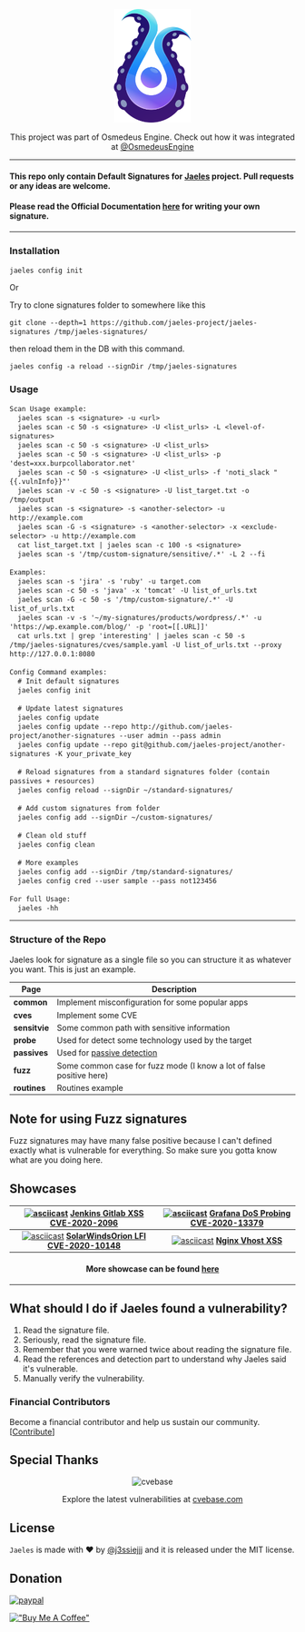 <p align="center">
  <img alt="OsmedeusEngine" src="https://raw.githubusercontent.com/osmedeus/assets/main/logo-transparent.png" height="200" />
  <p align="center">
    This project was part of Osmedeus Engine. Check out how it was integrated at <a href="https://docs.osmedeus.org">@OsmedeusEngine</a>
  </p>
</p>

***

<p align="center">
  <h4>
    This repo only contain Default Signatures for <a href="https://github.com/jaeles-project/jaeles">Jaeles</a> project. Pull requests or any ideas are welcome.
  </h4>
  <h4>
  Please read the Official Documentation <a href="https://jaeles-project.github.io/signatures/">here</a> for writing your own signature.
  </h4>
</p>

***

### Installation

```
jaeles config init
```

Or

Try to clone signatures folder to somewhere like this
```
git clone --depth=1 https://github.com/jaeles-project/jaeles-signatures /tmp/jaeles-signatures/
```

then reload them in the DB with this command.

```
jaeles config -a reload --signDir /tmp/jaeles-signatures
```

### Usage

```
Scan Usage example:
  jaeles scan -s <signature> -u <url>
  jaeles scan -c 50 -s <signature> -U <list_urls> -L <level-of-signatures>
  jaeles scan -c 50 -s <signature> -U <list_urls>
  jaeles scan -c 50 -s <signature> -U <list_urls> -p 'dest=xxx.burpcollaborator.net'
  jaeles scan -c 50 -s <signature> -U <list_urls> -f 'noti_slack "{{.vulnInfo}}"'
  jaeles scan -v -c 50 -s <signature> -U list_target.txt -o /tmp/output
  jaeles scan -s <signature> -s <another-selector> -u http://example.com
  jaeles scan -G -s <signature> -s <another-selector> -x <exclude-selector> -u http://example.com
  cat list_target.txt | jaeles scan -c 100 -s <signature>
  jaeles scan -s '/tmp/custom-signature/sensitive/.*' -L 2 --fi

Examples:
  jaeles scan -s 'jira' -s 'ruby' -u target.com
  jaeles scan -c 50 -s 'java' -x 'tomcat' -U list_of_urls.txt
  jaeles scan -G -c 50 -s '/tmp/custom-signature/.*' -U list_of_urls.txt
  jaeles scan -v -s '~/my-signatures/products/wordpress/.*' -u 'https://wp.example.com/blog/' -p 'root=[[.URL]]'
  cat urls.txt | grep 'interesting' | jaeles scan -c 50 -s /tmp/jaeles-signatures/cves/sample.yaml -U list_of_urls.txt --proxy http://127.0.0.1:8080

Config Command examples:
  # Init default signatures
  jaeles config init

  # Update latest signatures
  jaeles config update
  jaeles config update --repo http://github.com/jaeles-project/another-signatures --user admin --pass admin
  jaeles config update --repo git@github.com/jaeles-project/another-signatures -K your_private_key

  # Reload signatures from a standard signatures folder (contain passives + resources)
  jaeles config reload --signDir ~/standard-signatures/

  # Add custom signatures from folder
  jaeles config add --signDir ~/custom-signatures/

  # Clean old stuff
  jaeles config clean

  # More examples
  jaeles config add --signDir /tmp/standard-signatures/
  jaeles config cred --user sample --pass not123456

For full Usage:
  jaeles -hh
```

***

### Structure of the Repo

Jaeles look for signature as a single file so you can structure it as whatever you want. This is just an example.

| Page           | Description                        |
|----------------|------------------------------------|
| **common**     | Implement misconfiguration for some popular apps  |
| **cves**       | Implement some CVE |
| **sensitvie**       | Some common path with sensitive information |
| **probe**      | Used for detect some technology used by the target|
| **passives**      | Used for [passive detection](https://jaeles-project.github.io/signatures/passive/)|
| **fuzz**       | Some common case for fuzz mode (I know a lot of false positive here) |
| **routines**       | Routines example |

## Note for using Fuzz signatures
Fuzz signatures may have many false positive because I can't defined exactly what is vulnerable for everything. So make sure you gotta know what are you doing here.

## Showcases

|  [![asciicast](https://asciinema.org/a/392827.svg)](https://asciinema.org/a/392827) [**Jenkins Gitlab XSS CVE-2020-2096**](https://asciinema.org/a/392827)  |  [![asciicast](https://asciinema.org/a/392822.svg)](https://asciinema.org/a/392822) [**Grafana DoS Probing CVE-2020-13379**](https://asciinema.org/a/392822) |
|:----------:|:-------------:|
| [![asciicast](https://asciinema.org/a/392824.svg)](https://asciinema.org/a/392824) [**SolarWindsOrion LFI CVE-2020-10148**](https://asciinema.org/a/392824) | [![asciicast](https://asciinema.org/a/392821.svg)](https://asciinema.org/a/392821) [**Nginx Vhost XSS**](https://asciinema.org/a/392821) |

<h4 align='center'> More showcase can be found <a href="https://jaeles-project.github.io/showcases/">here</a></h4>

***

## What should I do if Jaeles found a vulnerability?

1. Read the signature file.
2. Seriously, read the signature file.
3. Remember that you were warned twice about reading the signature file.
4. Read the references and detection part to understand why Jaeles said it's vulnerable.
5. Manually verify the vulnerability.


### Financial Contributors

Become a financial contributor and help us sustain our community. [[Contribute](https://opencollective.com/jaeles-project/contribute)]


## Special Thanks

<p align="center">
<img src="https://raw.githubusercontent.com/cvebase/cvebase.com/main/assets/cvebase-logo.png" alt="cvebase" title="cvebase" />
<p align="center">
Explore the latest vulnerabilities at <a href="https://cvebase.com" >cvebase.com</a>
</p>
</p>




## License

`Jaeles` is made with ♥  by [@j3ssiejjj](https://twitter.com/j3ssiejjj) and it is released under the MIT license.

## Donation

[![paypal](https://www.paypalobjects.com/en_US/i/btn/btn_donateCC_LG.gif)](https://paypal.me/j3ssiejjj)

[!["Buy Me A Coffee"](https://www.buymeacoffee.com/assets/img/custom_images/orange_img.png)](https://www.buymeacoffee.com/j3ssie)